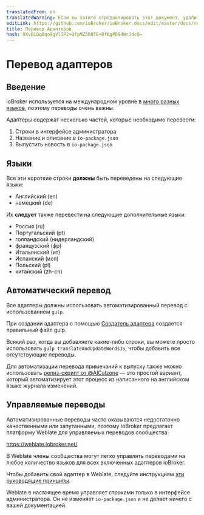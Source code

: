 ```yaml
---
translatedFrom: en
translatedWarning: Если вы хотите отредактировать этот документ, удалите поле «translationFrom», в противном случае этот документ будет снова автоматически переведен
editLink: https://github.com/ioBroker/ioBroker.docs/edit/master/docs/ru/dev/adaptertranslate.md
title: Перевод Адаптеров
hash: 8XvB1Gq0qo9gVlIP2+QfpMZ3OQTE+OfKgPD94WrJdcQ=
---
```

# Перевод адаптеров
## Введение
ioBroker используется на международном уровне в [много разных языков](https://www.iobroker.net/#en/statistics), поэтому переводы очень важны.

Адаптеры содержат несколько частей, которые необходимо перевести:

1. Строки в интерфейсе администратора
1. Название и описание в `io-package.json`
1. Выпустить новость в `io-package.json`

## Языки
Все эти короткие строки **должны** быть переведены на следующие языки:

- Английский (en)
- немецкий (de)

Их **следует** также перевести на следующие дополнительные языки:

- Россия (ru)
- Португальский (pt)
- голландский (нидерландский)
- французский (фр)
- Итальянский (ит)
- Испанский (исп)
- Польский (pl)
- китайский (zh-cn)

## Автоматический перевод
Все адаптеры должны использовать автоматизированный перевод с использованием `gulp`.

При создании адаптера с помощью [Создатель адаптера](https://github.com/ioBroker/create-adapter) создается правильный файл gulp.

Всякий раз, когда вы добавляете какие-либо строки, вы можете просто использовать `gulp translateAndUpdateWordsJS`, чтобы добавить все отсутствующие переводы.

Для автоматизации перевода примечаний к выпуску также можно использовать [релиз-скрипт от @AlCalzone](https://github.com/AlCalzone/release-script) — это простой вариант, который автоматизирует этот процесс из написанного на английском языке журнала изменений.

## Управляемые переводы
Автоматизированные переводы часто оказываются недостаточно качественными или запутанными, поэтому ioBroker предлагает платформу Weblate для управляемых переводов сообщества:

https://weblate.iobroker.net/

В Weblate члены сообщества могут легко управлять переводами на любое количество языков для всех включенных адаптеров ioBroker.

Чтобы добавить свой адаптер в Weblate, следуйте инструкциям [эти руководящие принципы](https://github.com/ioBrokerTranslator/doc/blob/master/README.md).

Weblate в настоящее время управляет строками только в интерфейсе администратора. Он не изменяет `io-package.json` и не делает ничего с вашей документацией.